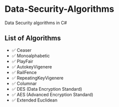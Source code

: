# Data-Security-Algorithms
Data Security algorithms in C#

## List of Algorithms
- ✅ Ceaser
- ✅ Monoalphabetic
- ✅ PlayFair
- ✅ AutokeyVigenere
- ✅ RailFence
- ✅ RepeatingKeyVigenere
- ✅ Columnar
- ✅ DES (Data Encryption Standard)
- ✅ AES (Advanced Encryption Standard)
- ✅ Extended Euclidean
